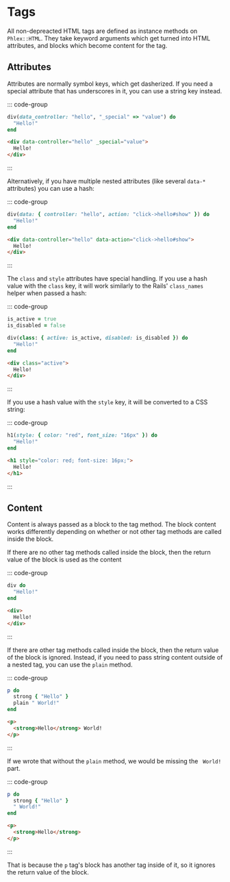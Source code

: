 # Tags

All non-depreacted HTML tags are defined as instance methods on `Phlex::HTML`. They take keyword arguments which get turned into HTML attributes, and blocks which become content for the tag.

## Attributes
Attributes are normally symbol keys, which get dasherized. If you need a special attribute that has underscores in it, you can use a string key instead.

::: code-group
```ruby
div(data_controller: "hello", "_special" => "value") do
  "Hello!"
end
```
```html
<div data-controller="hello" _special="value">
  Hello!
</div>
```
:::

Alternatively, if you have multiple nested attributes (like several `data-*` attributes) you can use a hash:

::: code-group
```ruby
div(data: { controller: "hello", action: "click->hello#show" }) do
  "Hello!"
end
```
```html
<div data-controller="hello" data-action="click->hello#show">
  Hello!
</div>
```
:::

The `class` and `style` attributes have special handling. If you use a hash value with the `class` key, it will work similarly to the Rails' `class_names` helper when passed a hash:

::: code-group
```ruby
is_active = true
is_disabled = false

div(class: { active: is_active, disabled: is_disabled }) do
  "Hello!"
end
```
```html
<div class="active">
  Hello!
</div>
```
:::

If you use a hash value with the `style` key, it will be converted to a CSS string:

::: code-group
```ruby
h1(style: { color: "red", font_size: "16px" }) do
  "Hello!"
end
```
```html
<h1 style="color: red; font-size: 16px;">
  Hello!
</h1>
```
:::

## Content

Content is always passed as a block to the tag method. The block content works differently depending on whether or not other tag methods are called inside the block.

If there are no other tag methods called inside the block, then the return value of the block is used as the content

::: code-group
```ruby
div do
  "Hello!"
end
```
```html
<div>
  Hello!
</div>
```
:::

If there are other tag methods called inside the block, then the return value of the block is ignored. Instead, if you need to pass string content outside of a nested tag, you can use the `plain` method.

::: code-group
```ruby
p do
  strong { "Hello" }
  plain " World!"
end
```
```html
<p>
  <strong>Hello</strong> World!
</p>
```
:::

If we wrote that without the `plain` method, we would be missing the ` World!` part.

::: code-group
```ruby
p do
  strong { "Hello" }
  " World!"
end
```
```html
<p>
  <strong>Hello</strong>
</p>
```
:::

That is because the `p` tag's block has another tag inside of it, so it ignores the return value of the block.
